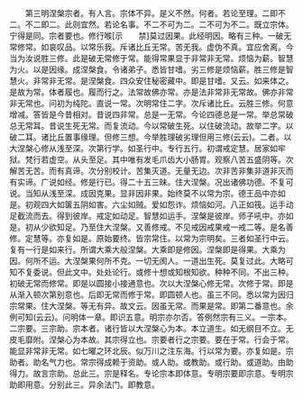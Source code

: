 <!-- { "loadSidebar": true } -->
　　第三明涅槃宗者。有人言。宗体不异。是义不然。何者。若论至理。二即不二。不二即二。此则宜然。若论名事。不二不可为二。二不可为不二。既立宗体。宁得是同。宗者要也。修行喉[示　　禁]莫过因果。此经明因。略有三种。一破无常修常。如哀叹品。以常乐我。斥诸比丘无常。苦无我。虚伪不真。宜应舍离。今当为汝说胜三修。此是破无常修于常。能得常果显于非常非无常。烦恼为薪。智慧为火。以是因缘。成涅槃食。令诸弟子。悉皆甘嗜。劣三修是烦恼薪。胜三修是智慧火。非常非无常。是涅槃食。四众安住秘密藏中。即是甘嗜。又云。如来体之。是故为常。体者履也。履而行之。法常故佛亦常。亦是法非常非无常故。佛亦非常非无常也。问初为纯陀。直说一常。次明常住二字。次斥诸比丘。云胜三修。何意增减。答皆是今昔相对。昔说四非常。总是一无常。今论四德总是一常。举总常破总无常耳。昔说生死无常。而复流动。今以常破生死。以住破流动。故举二字。以破二耳。诸比丘置事缘理。但修三想。今举胜理破劣理但用三修(云云)。二者。以大涅槃心修从浅至深。次第行学。如圣行中。专行五行。初谓戒定慧。居家如牢狱。梵行若虚空。从头至足。其中唯有发毛爪齿大小肠胃。观察八苦五盛阴等。次解苦无苦。而有真谛。次分别校计。苦集灭道。无量无边。次非苦非集非道非灭而有实谛。广说如经。修是行已。得二十五三昧。住大涅槃。况出诸佛功德。不复可说。当知从浅至深。成因克果。显非因非果。始终莫不以常为宗。德王品中亦如是。初观四大如箧五阴如害。六尘如贼。爱如怨诈。烦恼如河。八正如筏。运手动足截流而去。得到彼岸。戒定如动足。智慧如运手。涅槃是彼岸。师子吼中。亦如是。初从少欲知足。乃至住大涅槃。又善修戒。不见戒因戒果戒一戒二等。是名善修。定慧等。亦复如是。原始要终。皆宗常住。以常为宗明矣。三者如圣行中云。复有一行是如来行。所谓大乘大般涅槃。大乘即是修因。涅槃即是得果。大乘为因。何所不运。大涅槃果何所不克。一切无阂人。一道出生死。莫复过此。大略可知不复委说。但此文中。处处论行。或修十想或知根知欲。种种不同。不出三种。初破无常而修常。即是以圆接小接通意也。次以大涅槃心修无常。次修于常。即是从渐入顿次第别意也。后即无常而修于常。即圆顿人也。虽三不同。悉以常为因归宗常果。住大涅槃。等无有异。故文云。因虽无常。而果是常。即第二番意也。余例可知(云云)。问明体一章。即识五意。明宗亦尔否。答例然宗有三义。一宗本。二宗要。三宗助。宗本者。诸行皆以大涅槃心为本。本立道生。如无纲目不立。无皮毛靡附。涅槃心为本故。其宗得立也。宗要者行之宗要。要在于常。行会于常。能显非常非无常。如七曜之环北辰。似万川之注东海。行以常为要。亦复如是。宗助者。助名气力也。常宗得成赖于资助。或人助。或教助。或行助。或道助。由助得力。故言宗助。总此三。宗是释名。专论宗本即体意。专明宗要即宗意。专明宗助即用意。分别此三。异余法门。即教意。
